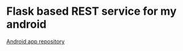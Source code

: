 # Flask based REST service for my android
[Android app repository](https://github.com/GorgeousMooseNipple/AudioDementiaApp)

